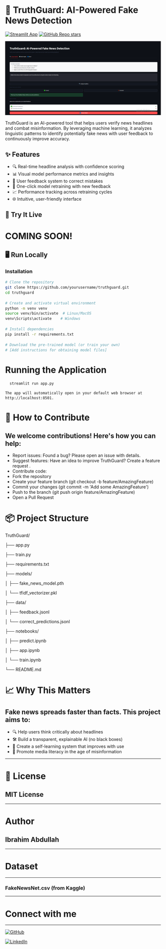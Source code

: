 # 📰 TruthGuard: AI-Powered Fake News Detection

[![Streamlit App](https://static.streamlit.io/badges/streamlit_badge_black_white.svg)](https://truthguard.streamlit.app)
[![GitHub Repo stars](https://img.shields.io/github/stars/Ibrahim5570/truthguard?style=social)](https://github.com/Ibrahim5570/truthguard)

![TruthGuard Screenshot](screenshot.png)

TruthGuard is an AI-powered tool that helps users verify news headlines and combat misinformation. By leveraging machine learning, it analyzes linguistic patterns to identify potentially fake news with user feedback to continuously improve accuracy.

## ✨ Features

- 🔍 Real-time headline analysis with confidence scoring
- 📊 Visual model performance metrics and insights
- 💬 User feedback system to correct mistakes
- 🔄 One-click model retraining with new feedback
- 📈 Performance tracking across retraining cycles
- 🌐 Intuitive, user-friendly interface

## 🚀 Try It Live

# COMING SOON!

## 🖥️ Run Locally

### Installation
```bash
# Clone the repository
git clone https://github.com/yourusername/truthguard.git
cd truthguard

# Create and activate virtual environment
python -m venv venv
source venv/bin/activate  # Linux/MacOS
venv\Scripts\activate    # Windows

# Install dependencies
pip install -r requirements.txt

# Download the pre-trained model (or train your own)
# [Add instructions for obtaining model files]
```
# Running the Application
```bash
  streamlit run app.py
```
    The app will automatically open in your default web browser at http://localhost:8501.

# 🤝 How to Contribute

## We welcome contributions! Here's how you can help:

* Report issues: Found a bug? Please open an issue with details.
* Suggest features: Have an idea to improve TruthGuard? Create a feature request .
* Contribute code:
* Fork the repository
* Create your feature branch (git checkout -b feature/AmazingFeature)
* Commit your changes (git commit -m 'Add some AmazingFeature')
* Push to the branch (git push origin feature/AmazingFeature)
* Open a Pull Request

# 📦 Project Structure
TruthGuard/

├── app.py

├── train.py

├── requirements.txt

├── models/

│   ├── fake_news_model.pth

│   └── tfidf_vectorizer.pkl

├── data/

│   ├── feedback.jsonl

│   └── correct_predictions.jsonl

├── notebooks/

│   ├── predict.ipynb

│   ├── app.ipynb

│   └── train.ipynb

└── README.md 



# 📈 Why This Matters
## Fake news spreads faster than facts. This project aims to:

* 🔍 Help users think critically about headlines
* 🛠 Build a transparent, explainable AI (no black boxes)
* 🔄 Create a self-learning system that improves with use
* 🎯 Promote media literacy in the age of misinformation
---
# 📄 License
## MIT License

---

# Author 

## Ibrahim Abdullah

---

# Dataset
---
### FakeNewsNet.csv (from Kaggle)

---

# Connect with me
---
[![GitHub](https://img.shields.io/badge/GitHub-100000?style=for-the-badge&logo=github&logoColor=white)](https://github.com/Ibrahim5570)

[![LinkedIn](https://img.shields.io/badge/LinkedIn-0077B5?style=for-the-badge&logo=linkedin&logoColor=white)](https://www.linkedin.com/in/ibrahim-abdullah-220917319)


